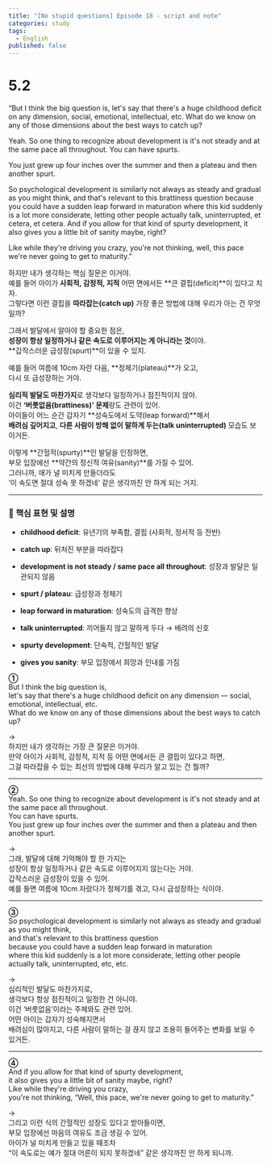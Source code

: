 ```yaml
---
title: "[No stupid questions] Episode 18 - script and note"
categories: study
tags:
  - English
published: false
---
```


# 5.2
“But I think the big question is, let's say that there's a huge childhood deficit on any dimension, social, emotional, intellectual, etc. What do we know on any of those dimensions about the best ways to catch up?

Yeah. So one thing to recognize about development is it's not steady and at the same pace all throughout. You can have spurts.

You just grew up four inches over the summer and then a plateau and then another spurt. 

So psychological development is similarly not always as steady and gradual as you might think, and that's relevant to this brattiness question because you could have a sudden leap forward in maturation where this kid suddenly is a lot more considerate, letting other people actually talk, uninterrupted, et cetera, et cetera. And if you allow for that kind of spurty development, it also gives you a little bit of sanity maybe, right?

Like while they're driving you crazy, you're not thinking, well, this pace we're never going to get to maturity.”

하지만 내가 생각하는 핵심 질문은 이거야.  
예를 들어 아이가 **사회적, 감정적, 지적** 어떤 면에서든 **큰 결핍(deficit)**이 있다고 치자.  
그렇다면 이런 결핍을 **따라잡는(catch up)** 가장 좋은 방법에 대해 우리가 아는 건 무엇일까?

그래서 발달에서 알아야 할 중요한 점은,  
**성장이 항상 일정하거나 같은 속도로 이루어지는 게 아니라는 것**이야.  
**갑작스러운 급성장(spurt)**이 있을 수 있지.

예를 들어 여름에 10cm 자란 다음, **정체기(plateau)**가 오고,  
다시 또 급성장하는 거야.

**심리적 발달도 마찬가지**로 생각보다 일정하거나 점진적이지 않아.  
이건 **‘버릇없음(brattiness)’ 문제**랑도 관련이 있어.  
아이들이 어느 순간 갑자기 **성숙도에서 도약(leap forward)**해서  
**배려심 깊어지고**, **다른 사람이 방해 없이 말하게 두는(talk uninterrupted)** 모습도 보이거든.

이렇게 **간헐적(spurty)**인 발달을 인정하면,  
부모 입장에선 **약간의 정신적 여유(sanity)**를 가질 수 있어.  
그러니까, 애가 널 미치게 만들더라도  
‘이 속도면 절대 성숙 못 하겠네’ 같은 생각까진 안 하게 되는 거지.

---

### 🧩 **핵심 표현 및 설명**

- **childhood deficit**: 유년기의 부족함, 결핍 (사회적, 정서적 등 전반)
    
- **catch up**: 뒤처진 부분을 따라잡다
    
- **development is not steady / same pace all throughout**: 성장과 발달은 일관되지 않음
    
- **spurt / plateau**: 급성장과 정체기
    
- **leap forward in maturation**: 성숙도의 급격한 향상
    
- **talk uninterrupted**: 끼어들지 않고 말하게 두다 → 배려의 신호
    
- **spurty development**: 단속적, 간헐적인 발달
    
- **gives you sanity**: 부모 입장에서 희망과 인내를 가짐


**①**  
But I think the big question is,  
let's say that there's a huge childhood deficit on any dimension — social, emotional, intellectual, etc.  
What do we know on any of those dimensions about the best ways to catch up?

→  
하지만 내가 생각하는 가장 큰 질문은 이거야.  
만약 아이가 사회적, 감정적, 지적 등 어떤 면에서든 큰 결핍이 있다고 하면,  
그걸 따라잡을 수 있는 최선의 방법에 대해 우리가 알고 있는 건 뭘까?

---

**②**  
Yeah. So one thing to recognize about development is it's not steady and at the same pace all throughout.  
You can have spurts.  
You just grew up four inches over the summer and then a plateau and then another spurt.

→  
그래, 발달에 대해 기억해야 할 한 가지는  
성장이 항상 일정하거나 같은 속도로 이루어지지 않는다는 거야.  
갑작스러운 급성장이 있을 수 있어.  
예를 들면 여름에 10cm 자랐다가 정체기를 겪고, 다시 급성장하는 식이야.

---

**③**  
So psychological development is similarly not always as steady and gradual as you might think,  
and that's relevant to this brattiness question  
because you could have a sudden leap forward in maturation  
where this kid suddenly is a lot more considerate, letting other people actually talk, uninterrupted, etc, etc.

→  
심리적인 발달도 마찬가지로,  
생각보다 항상 점진적이고 일정한 건 아니야.  
이건 ‘버릇없음’이라는 주제와도 관련 있어.  
어떤 아이는 갑자기 성숙해지면서  
배려심이 많아지고, 다른 사람이 말하는 걸 끊지 않고 조용히 들어주는 변화를 보일 수 있거든.

---

**④**  
And if you allow for that kind of spurty development,  
it also gives you a little bit of sanity maybe, right?  
Like while they're driving you crazy,  
you're not thinking, “Well, this pace, we're never going to get to maturity.”

→  
그리고 이런 식의 간헐적인 성장도 있다고 받아들이면,  
부모 입장에선 마음의 여유도 조금 생길 수 있어.  
아이가 널 미치게 만들고 있을 때조차  
“이 속도로는 얘가 절대 어른이 되지 못하겠네” 같은 생각까진 안 하게 되니까.